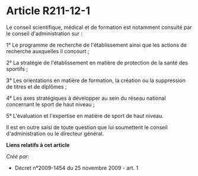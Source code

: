 # Article R211-12-1

Le conseil scientifique, médical et de formation est notamment consulté par le conseil d'administration sur : 

1° Le programme de recherche de l'établissement ainsi que les actions de recherche auxquelles il concourt ; 

2° La stratégie de l'établissement en matière de protection de la santé des sportifs ; 

3° Les orientations en matière de formation, la création ou la suppression de titres et de diplômes ; 

4° Les axes stratégiques à développer au sein du réseau national concernant le sport de haut niveau ; 

5° L'évaluation et l'expertise en matière de sport de haut niveau. 

Il est en outre saisi de toute question que lui soumettent le conseil d'administration ou le directeur général.

**Liens relatifs à cet article**

_Créé par_:

  - Décret n°2009-1454 du 25 novembre 2009 - art. 1
